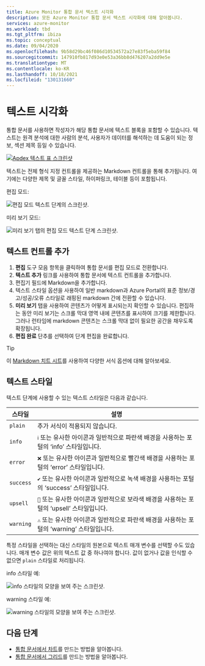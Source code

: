 ```yaml
---
title: Azure Monitor 통합 문서 텍스트 시각화
description: 모든 Azure Monitor 통합 문서 텍스트 시각화에 대해 알아봅니다.
services: azure-monitor
ms.workload: tbd
ms.tgt_pltfrm: ibiza
ms.topic: conceptual
ms.date: 09/04/2020
ms.openlocfilehash: 9b58d29bc46f086d10534572a27e83f5eba59f84
ms.sourcegitcommit: 147910fb817d93e0e53a36bb8d476207a2dd9e5e
ms.translationtype: MT
ms.contentlocale: ko-KR
ms.lasthandoff: 10/18/2021
ms.locfileid: "130131660"
---
```

# <a name="text-visualizations"></a>텍스트 시각화

통합 문서를 사용하면 작성자가 해당 통합 문서에 텍스트 블록을 포함할 수 있습니다. 텍스트는 원격 분석에 대한 사람의 분석, 사용자가 데이터를 해석하는 데 도움이 되는 정보, 섹션 제목 등일 수 있습니다.

[![Apdex 텍스트 표 스크린샷](./media/workbooks-text-visualizations/apdex.png)](./media/workbooks-text-visualizations/apdex.png#lightbox)

텍스트는 전체 형식 지정 컨트롤을 제공하는 Markdown 컨트롤을 통해 추가됩니다. 여기에는 다양한 제목 및 글꼴 스타일, 하이퍼링크, 테이블 등이 포함됩니다.

편집 모드:

![편집 모드 텍스트 단계의 스크린샷.](./media/workbooks-text-visualizations/text-edit-mode.png)

미리 보기 모드:

![미리 보기 탭의 편집 모드 텍스트 단계 스크린샷.](./media/workbooks-text-visualizations/text-edit-mode-preview.png)

## <a name="add-a-text-control"></a>텍스트 컨트롤 추가

1. **편집** 도구 모음 항목을 클릭하여 통합 문서를 편집 모드로 전환합니다.
2. **텍스트 추가** 링크를 사용하여 통합 문서에 텍스트 컨트롤을 추가합니다.
3. 편집기 필드에 Markdown을 추가합니다.
4. 텍스트 스타일 옵션을 사용하여 일반 markdown과 Azure Portal의 표준 정보/경고/성공/오류 스타일로 래핑된 markdown 간에 전환할 수 있습니다.
5. **미리 보기** 탭을 사용하여 콘텐츠가 어떻게 표시되는지 확인할 수 있습니다. 편집하는 동안 미리 보기는 스크롤 막대 영역 내에 콘텐츠를 표시하여 크기를 제한합니다. 그러나 런타임에 markdown 콘텐츠는 스크롤 막대 없이 필요한 공간을 채우도록 확장됩니다.
6. **편집 완료** 단추를 선택하여 단계 편집을 완료합니다.

> [!TIP]
> 이 [Markdown 치트 시트](https://github.com/adam-p/markdown-here/wiki/Markdown-Cheatsheet)를 사용하여 다양한 서식 옵션에 대해 알아보세요.

## <a name="text-styles"></a>텍스트 스타일

텍스트 단계에 사용할 수 있는 텍스트 스타일은 다음과 같습니다.

| 스타일     | 설명                                                                               |
|-----------|-------------------------------------------------------------------------------------------|
| `plain`   | 추가 서식이 적용되지 않습니다.                                                      |
| `info`    | `ℹ` 또는 유사한 아이콘과 일반적으로 파란색 배경을 사용하는 포털의 ‘info’ 스타일입니다.      |
| `error`   | `❌` 또는 유사한 아이콘과 일반적으로 빨간색 배경을 사용하는 포털의 ‘error’ 스타일입니다.     |
| `success` | `✔` 또는 유사한 아이콘과 일반적으로 녹색 배경을 사용하는 포털의 ‘success’ 스타일입니다.  |
| `upsell`  | `🚀` 또는 유사한 아이콘과 일반적으로 보라색 배경을 사용하는 포털의 ‘upsell’ 스타일입니다. |
| `warning` | `⚠` 또는 유사한 아이콘과 일반적으로 파란색 배경을 사용하는 포털의 ‘warning’ 스타일입니다.   |

특정 스타일을 선택하는 대신 스타일의 원본으로 텍스트 매개 변수를 선택할 수도 있습니다. 매개 변수 값은 위의 텍스트 값 중 하나여야 합니다. 값이 없거나 값을 인식할 수 없으면 `plain` 스타일로 처리됩니다.

info 스타일 예:

![info 스타일의 모양을 보여 주는 스크린샷.](./media/workbooks-text-visualizations/text-preview-info-style.png)

warning 스타일 예:

![warning 스타일의 모양을 보여 주는 스크린샷.](./media/workbooks-text-visualizations/text-warning-style.png)

## <a name="next-steps"></a>다음 단계

* [통합 문서에서 차트](workbooks-chart-visualizations.md)를 만드는 방법을 알아봅니다.
* [통합 문서에서 그리드](workbooks-grid-visualizations.md)를 만드는 방법을 알아봅니다.
